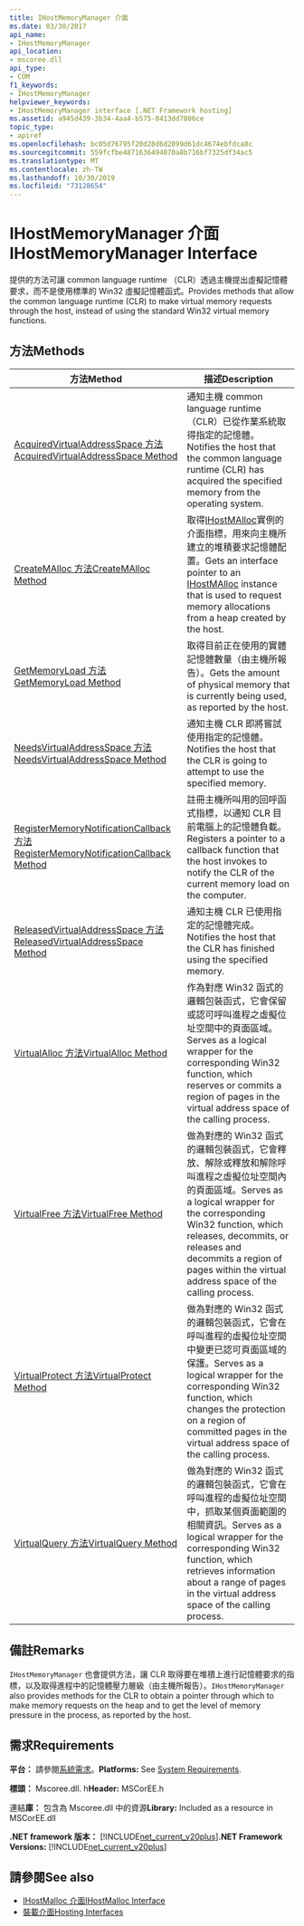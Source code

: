 ```yaml
---
title: IHostMemoryManager 介面
ms.date: 03/30/2017
api_name:
- IHostMemoryManager
api_location:
- mscoree.dll
api_type:
- COM
f1_keywords:
- IHostMemoryManager
helpviewer_keywords:
- IHostMemoryManager interface [.NET Framework hosting]
ms.assetid: a945d439-3b34-4aa4-b575-8413dd7806ce
topic_type:
- apiref
ms.openlocfilehash: bc05d76795f20d28d6d2899d61dc4674ebfdca8c
ms.sourcegitcommit: 559fcfbe4871636494870a8b716bf7325df34ac5
ms.translationtype: MT
ms.contentlocale: zh-TW
ms.lasthandoff: 10/30/2019
ms.locfileid: "73128654"
---
```

# <a name="ihostmemorymanager-interface"></a><span data-ttu-id="6b20e-102">IHostMemoryManager 介面</span><span class="sxs-lookup"><span data-stu-id="6b20e-102">IHostMemoryManager Interface</span></span>
<span data-ttu-id="6b20e-103">提供的方法可讓 common language runtime （CLR）透過主機提出虛擬記憶體要求，而不是使用標準的 Win32 虛擬記憶體函式。</span><span class="sxs-lookup"><span data-stu-id="6b20e-103">Provides methods that allow the common language runtime (CLR) to make virtual memory requests through the host, instead of using the standard Win32 virtual memory functions.</span></span>  
  
## <a name="methods"></a><span data-ttu-id="6b20e-104">方法</span><span class="sxs-lookup"><span data-stu-id="6b20e-104">Methods</span></span>  
  
|<span data-ttu-id="6b20e-105">方法</span><span class="sxs-lookup"><span data-stu-id="6b20e-105">Method</span></span>|<span data-ttu-id="6b20e-106">描述</span><span class="sxs-lookup"><span data-stu-id="6b20e-106">Description</span></span>|  
|------------|-----------------|  
|[<span data-ttu-id="6b20e-107">AcquiredVirtualAddressSpace 方法</span><span class="sxs-lookup"><span data-stu-id="6b20e-107">AcquiredVirtualAddressSpace Method</span></span>](../../../../docs/framework/unmanaged-api/hosting/ihostmemorymanager-acquiredvirtualaddressspace-method.md)|<span data-ttu-id="6b20e-108">通知主機 common language runtime （CLR）已從作業系統取得指定的記憶體。</span><span class="sxs-lookup"><span data-stu-id="6b20e-108">Notifies the host that the common language runtime (CLR) has acquired the specified memory from the operating system.</span></span>|  
|[<span data-ttu-id="6b20e-109">CreateMAlloc 方法</span><span class="sxs-lookup"><span data-stu-id="6b20e-109">CreateMAlloc Method</span></span>](../../../../docs/framework/unmanaged-api/hosting/ihostmemorymanager-createmalloc-method.md)|<span data-ttu-id="6b20e-110">取得[IHostMAlloc](../../../../docs/framework/unmanaged-api/hosting/ihostmalloc-interface.md)實例的介面指標，用來向主機所建立的堆積要求記憶體配置。</span><span class="sxs-lookup"><span data-stu-id="6b20e-110">Gets an interface pointer to an [IHostMAlloc](../../../../docs/framework/unmanaged-api/hosting/ihostmalloc-interface.md) instance that is used to request memory allocations from a heap created by the host.</span></span>|  
|[<span data-ttu-id="6b20e-111">GetMemoryLoad 方法</span><span class="sxs-lookup"><span data-stu-id="6b20e-111">GetMemoryLoad Method</span></span>](../../../../docs/framework/unmanaged-api/hosting/ihostmemorymanager-getmemoryload-method.md)|<span data-ttu-id="6b20e-112">取得目前正在使用的實體記憶體數量（由主機所報告）。</span><span class="sxs-lookup"><span data-stu-id="6b20e-112">Gets the amount of physical memory that is currently being used, as reported by the host.</span></span>|  
|[<span data-ttu-id="6b20e-113">NeedsVirtualAddressSpace 方法</span><span class="sxs-lookup"><span data-stu-id="6b20e-113">NeedsVirtualAddressSpace Method</span></span>](../../../../docs/framework/unmanaged-api/hosting/ihostmemorymanager-needsvirtualaddressspace-method.md)|<span data-ttu-id="6b20e-114">通知主機 CLR 即將嘗試使用指定的記憶體。</span><span class="sxs-lookup"><span data-stu-id="6b20e-114">Notifies the host that the CLR is going to attempt to use the specified memory.</span></span>|  
|[<span data-ttu-id="6b20e-115">RegisterMemoryNotificationCallback 方法</span><span class="sxs-lookup"><span data-stu-id="6b20e-115">RegisterMemoryNotificationCallback Method</span></span>](../../../../docs/framework/unmanaged-api/hosting/ihostmemorymanager-registermemorynotificationcallback-method.md)|<span data-ttu-id="6b20e-116">註冊主機所叫用的回呼函式指標，以通知 CLR 目前電腦上的記憶體負載。</span><span class="sxs-lookup"><span data-stu-id="6b20e-116">Registers a pointer to a callback function that the host invokes to notify the CLR of the current memory load on the computer.</span></span>|  
|[<span data-ttu-id="6b20e-117">ReleasedVirtualAddressSpace 方法</span><span class="sxs-lookup"><span data-stu-id="6b20e-117">ReleasedVirtualAddressSpace Method</span></span>](../../../../docs/framework/unmanaged-api/hosting/ihostmemorymanager-releasedvirtualaddressspace-method.md)|<span data-ttu-id="6b20e-118">通知主機 CLR 已使用指定的記憶體完成。</span><span class="sxs-lookup"><span data-stu-id="6b20e-118">Notifies the host that the CLR has finished using the specified memory.</span></span>|  
|[<span data-ttu-id="6b20e-119">VirtualAlloc 方法</span><span class="sxs-lookup"><span data-stu-id="6b20e-119">VirtualAlloc Method</span></span>](../../../../docs/framework/unmanaged-api/hosting/ihostmemorymanager-virtualalloc-method.md)|<span data-ttu-id="6b20e-120">作為對應 Win32 函式的邏輯包裝函式，它會保留或認可呼叫進程之虛擬位址空間中的頁面區域。</span><span class="sxs-lookup"><span data-stu-id="6b20e-120">Serves as a logical wrapper for the corresponding Win32 function, which reserves or commits a region of pages in the virtual address space of the calling process.</span></span>|  
|[<span data-ttu-id="6b20e-121">VirtualFree 方法</span><span class="sxs-lookup"><span data-stu-id="6b20e-121">VirtualFree Method</span></span>](../../../../docs/framework/unmanaged-api/hosting/ihostmemorymanager-virtualfree-method.md)|<span data-ttu-id="6b20e-122">做為對應的 Win32 函式的邏輯包裝函式，它會釋放、解除或釋放和解除呼叫進程之虛擬位址空間內的頁面區域。</span><span class="sxs-lookup"><span data-stu-id="6b20e-122">Serves as a logical wrapper for the corresponding Win32 function, which releases, decommits, or releases and decommits a region of pages within the virtual address space of the calling process.</span></span>|  
|[<span data-ttu-id="6b20e-123">VirtualProtect 方法</span><span class="sxs-lookup"><span data-stu-id="6b20e-123">VirtualProtect Method</span></span>](../../../../docs/framework/unmanaged-api/hosting/ihostmemorymanager-virtualprotect-method.md)|<span data-ttu-id="6b20e-124">做為對應的 Win32 函式的邏輯包裝函式，它會在呼叫進程的虛擬位址空間中變更已認可頁面區域的保護。</span><span class="sxs-lookup"><span data-stu-id="6b20e-124">Serves as a logical wrapper for the corresponding Win32 function, which changes the protection on a region of committed pages in the virtual address space of the calling process.</span></span>|  
|[<span data-ttu-id="6b20e-125">VirtualQuery 方法</span><span class="sxs-lookup"><span data-stu-id="6b20e-125">VirtualQuery Method</span></span>](../../../../docs/framework/unmanaged-api/hosting/ihostmemorymanager-virtualquery-method.md)|<span data-ttu-id="6b20e-126">做為對應的 Win32 函式的邏輯包裝函式，它會在呼叫進程的虛擬位址空間中，抓取某個頁面範圍的相關資訊。</span><span class="sxs-lookup"><span data-stu-id="6b20e-126">Serves as a logical wrapper for the corresponding Win32 function, which retrieves information about a range of pages in the virtual address space of the calling process.</span></span>|  
  
## <a name="remarks"></a><span data-ttu-id="6b20e-127">備註</span><span class="sxs-lookup"><span data-stu-id="6b20e-127">Remarks</span></span>  
 <span data-ttu-id="6b20e-128">`IHostMemoryManager` 也會提供方法，讓 CLR 取得要在堆積上進行記憶體要求的指標，以及取得進程中的記憶體壓力層級（由主機所報告）。</span><span class="sxs-lookup"><span data-stu-id="6b20e-128">`IHostMemoryManager` also provides methods for the CLR to obtain a pointer through which to make memory requests on the heap and to get the level of memory pressure in the process, as reported by the host.</span></span>  
  
## <a name="requirements"></a><span data-ttu-id="6b20e-129">需求</span><span class="sxs-lookup"><span data-stu-id="6b20e-129">Requirements</span></span>  
 <span data-ttu-id="6b20e-130">**平台：** 請參閱[系統需求](../../../../docs/framework/get-started/system-requirements.md)。</span><span class="sxs-lookup"><span data-stu-id="6b20e-130">**Platforms:** See [System Requirements](../../../../docs/framework/get-started/system-requirements.md).</span></span>  
  
 <span data-ttu-id="6b20e-131">**標頭：** Mscoree.dll. h</span><span class="sxs-lookup"><span data-stu-id="6b20e-131">**Header:** MSCorEE.h</span></span>  
  
 <span data-ttu-id="6b20e-132">連結**庫：** 包含為 Mscoree.dll 中的資源</span><span class="sxs-lookup"><span data-stu-id="6b20e-132">**Library:** Included as a resource in MSCorEE.dll</span></span>  
  
 <span data-ttu-id="6b20e-133">**.NET framework 版本：** [!INCLUDE[net_current_v20plus](../../../../includes/net-current-v20plus-md.md)]</span><span class="sxs-lookup"><span data-stu-id="6b20e-133">**.NET Framework Versions:** [!INCLUDE[net_current_v20plus](../../../../includes/net-current-v20plus-md.md)]</span></span>  
  
## <a name="see-also"></a><span data-ttu-id="6b20e-134">請參閱</span><span class="sxs-lookup"><span data-stu-id="6b20e-134">See also</span></span>

- [<span data-ttu-id="6b20e-135">IHostMalloc 介面</span><span class="sxs-lookup"><span data-stu-id="6b20e-135">IHostMalloc Interface</span></span>](../../../../docs/framework/unmanaged-api/hosting/ihostmalloc-interface.md)
- [<span data-ttu-id="6b20e-136">裝載介面</span><span class="sxs-lookup"><span data-stu-id="6b20e-136">Hosting Interfaces</span></span>](../../../../docs/framework/unmanaged-api/hosting/hosting-interfaces.md)

